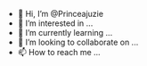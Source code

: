 - 👋 Hi, I’m @Princeajuzie
- 👀 I’m interested in ...
- 🌱 I’m currently learning ...
- 💞️ I’m looking to collaborate on ...
- 📫 How to reach me ...

<!---
Princeajuzie/Princeajuzie is a ✨ special ✨ repository because its `README.md` (this file) appears on your GitHub profile.
You can click the Preview link to take a look at your changes.
--->

